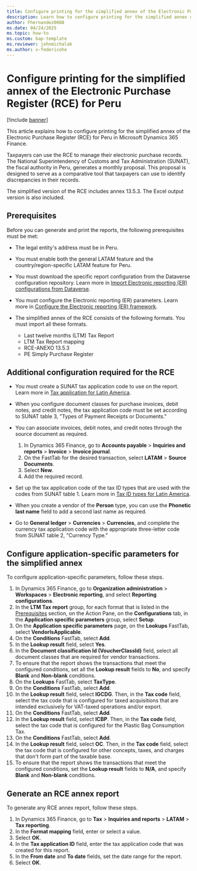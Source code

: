 ```yaml
---
title: Configure printing for the simplified annex of the Electronic Purchase Register (RCE) for Peru
description: Learn how to configure printing for the simplified annex of the Electronic Purchase Register (RCE) for Peru in Microsoft Dynamics 365 Finance.
author: Fhernandez0088
ms.date: 04/24/2025
ms.topic: how-to
ms.custom: bap-template
ms.reviewer: johnmichalak
ms.author: v-federicohe
---
```

# Configure printing for the simplified annex of the Electronic Purchase Register (RCE) for Peru

[!include [banner](../../includes/banner.md)]

This article explains how to configure printing for the simplified annex of the Electronic Purchase Register (RCE) for Peru in Microsoft Dynamics 365 Finance.

Taxpayers can use the RCE to manage their electronic purchase records. The National Superintendency of Customs and Tax Administration (SUNAT), the fiscal authority in Peru, generates a monthly proposal. This proposal is designed to serve as a comparative tool that taxpayers can use to identify discrepancies in their records.

The simplified version of the RCE includes annex 13.5.3. The Excel output version is also included.

## Prerequisites

Before you can generate and print the reports, the following prerequisites must be met:

- The legal entity's address must be in Peru.
- You must enable both the general LATAM feature and the country/region-specific LATAM feature for Peru.
- You must download the specific report configuration from the Dataverse configuration repository. Learn more in [Import Electronic reporting (ER) configurations from Dataverse](../global/workspace/gsw-import-er-config-dataverse.md).
- You must configure the Electronic reporting (ER) parameters. Learn more in [Configure the Electronic reporting (ER) framework](../../../fin-ops-core/dev-itpro/analytics/electronic-reporting-er-configure-parameters.md).
- The simplified annex of the RCE consists of the following formats. You must import all these formats.

    - Last twelve months (LTM) Tax Report
    - LTM Tax Report mapping
    - RCE-ANEXO 13.5.3
    - PE Simply Purchase Register

## Additional configuration required for the RCE

- You must create a SUNAT tax application code to use on the report. Learn more in [Tax application for Latin America](ltm-core-tax-application.md).
- When you configure document classes for purchase invoices, debit notes, and credit notes, the tax application code must be set according to SUNAT table 3, "Types of Payment Receipts or Documents."
- You can associate invoices, debit notes, and credit notes through the source document as required.

    1. In Dynamics 365 Finance, go to **Accounts payable** \> **Inquiries and reports** \> **Invoice** \> **Invoice journal**.
    1. On the FastTab for the desired transaction, select **LATAM** \> **Source Documents**.
    1. Select **New**.
    1. Add the required record.

- Set up the tax application code of the tax ID types that are used with the codes from SUNAT table 1. Learn more in [Tax ID types for Latin America](ltm-core-tax-id-type.md).
- When you create a vendor of the **Person** type, you can use the **Phonetic last name** field to add a second last name as required.
- Go to **General ledger** \> **Currencies** \> **Currencies**, and complete the currency tax application code with the appropriate three-letter code from SUNAT table 2, "Currency Type."

## Configure application-specific parameters for the simplified annex

To configure application-specific parameters, follow these steps.

1. In Dynamics 365 Finance, go to **Organization administration** \> **Workspaces** \> **Electronic reporting**, and select **Reporting configurations**.
1. In the **LTM Tax report** group, for each format that is listed in the [Prerequisites](#prerequisites) section, on the Action Pane, on the **Configurations** tab, in the **Application specific parameters** group, select **Setup**.
1. On the **Application specific parameters** page, on the **Lookups** FastTab, select **VendorIsApplicable**.
1. On the **Conditions** FastTab, select **Add**.
1. In the **Lookup result** field, select **Yes**.
1. In the **Document classification Id (VoucherClassId)** field, select all document classes that are required for vendor transactions.
1. To ensure that the report shows the transactions that meet the configured conditions, set all the **Lookup result** fields to **No**, and specify **Blank** and **Non-blank** conditions.
1. On the **Lookups** FastTab, select **TaxType**.
1. On the **Conditions** FastTab, select **Add**.
1. In the **Lookup result** field, select **IGCDG**. Then, in the **Tax code** field, select the tax code that is configured for taxed acquisitions that are intended exclusively for VAT-taxed operations and/or export.
1. On the **Conditions** FastTab, select **Add**.
1. In the **Lookup result** field, select **ICBP**. Then, in the **Tax code** field, select the tax code that is configured for the Plastic Bag Consumption Tax.
1. On the **Conditions** FastTab, select **Add**.
1. In the **Lookup result** field, select **OC**. Then, in the **Tax code** field, select the tax code that is configured for other concepts, taxes, and charges that don't form part of the taxable base.
1. To ensure that the report shows the transactions that meet the configured conditions, set the **Lookup result** fields to **N/A**, and specify **Blank** and **Non-blank** conditions.

## Generate an RCE annex report

To generate any RCE annex report, follow these steps.

1. In Dynamics 365 Finance, go to **Tax** \> **Inquiries and reports** \> **LATAM** \> **Tax reporting**.
1. In the **Format mapping** field, enter or select a value.
1. Select **OK**.
1. In the **Tax application ID** field, enter the tax application code that was created for this report.
1. In the **From date** and **To date** fields, set the date range for the report.
1. Select **OK**.
